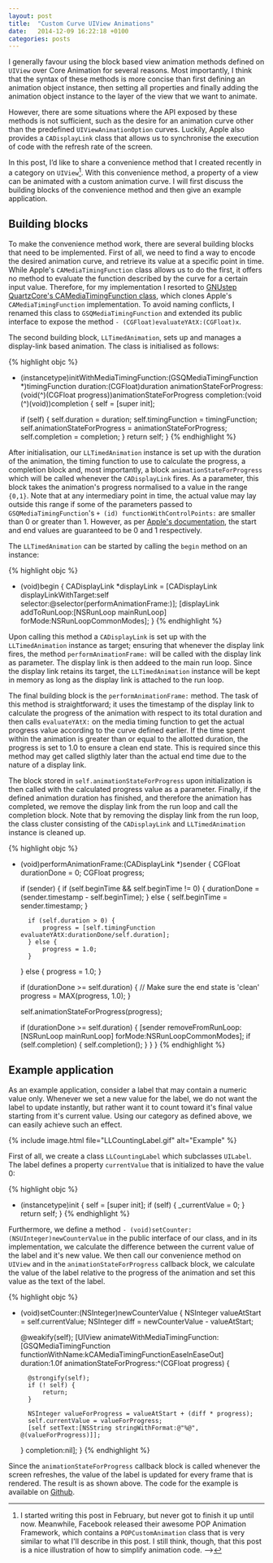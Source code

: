 ```yaml
---
layout: post
title:  "Custom Curve UIView Animations"
date:   2014-12-09 16:22:18 +0100
categories: posts
---
```

I generally favour using the block based view animation methods defined on `UIView` over Core Animation for several reasons. Most importantly, I think that the syntax of these methods is more concise than first defining an animation object instance, then setting all properties and finally adding the animation object instance to the layer of the view that we want to animate.

However, there are some situations where the API exposed by these methods is not sufficient, such as the desire for an animation curve other than the predefined `UIViewAnimationOption` curves. Luckily, Apple also provides a `CADisplayLink` class that allows us to synchronise the execution of code with the refresh rate of the screen.

In this post, I’d like to share a convenience method that I created recently in a category on `UIView`[^1]. With this convenience method, a property of a view can be animated with a custom animation curve. I will first discuss the building blocks of the convenience method and then give an example application.

## Building blocks

To make the convenience method work, there are several building blocks that need to be implemented. First of all, we need to find a way to encode the desired animation curve, and retrieve its value at a specific point in time. While Apple's `CAMediaTimingFunction` class allows us to do the first, it offers no method to evaluate the function described by the curve for a certain input value. Therefore, for my implementation I resorted to [GNUstep QuartzCore's CAMediaTimingFunction class](https://github.com/gnustep/gnustep-quartzcore/blob/master/Source/CAMediaTimingFunction.m), which clones Apple's `CAMediaTimingFunction` implementation. To avoid naming conflicts, I renamed this class to `GSQMediaTimingFunction` and extended its public interface to expose the method `- (CGFloat)evaluateYAtX:(CGFloat)x`.

The second building block, `LLTimedAnimation`, sets up and manages a display-link based animation. The class is initialised as follows:

{% highlight objc %}
- (instancetype)initWithMediaTimingFunction:(GSQMediaTimingFunction *)timingFunction duration:(CGFloat)duration animationStateForProgress:(void(^)(CGFloat progress))animationStateForProgress completion:(void (^)(void))completion
{
    self = [super init];

    if (self) {
        self.duration = duration;
        self.timingFunction = timingFunction;
        self.animationStateForProgress = animationStateForProgress;
        self.completion = completion;
    }
    return self;
}
{% endhighlight %}

After initialisation, our `LLTimedAnimation` instance is set up with the duration of the animation, the timing function to use to calculate the progress, a completion block and, most importantly, a block `animationStateForProgress` which will be called whenever the `CADisplayLink` fires. As a parameter, this block takes the animation's progress normalised to a value in the range `{0,1}`. Note that at any intermediary point in time, the actual value may lay outside this range if some of the parameters passed to `GSQMediaTimingFunction`'s `+ (id) functionWithControlPoints:` are smaller than 0 or greater than 1. However, as per [Apple's documentation](file:///Users/Lars/Library/Developer/Shared/Documentation/DocSets/com.apple.adc.documentation.AppleiOS7.0.iOSLibrary.docset/Contents/Resources/Documents/documentation/Cocoa/Reference/CAMediaTimingFunction_class/Introduction/Introduction.html#//apple_ref/occ/clm/CAMediaTimingFunction/functionWithControlPoints::::), the start and end values are guaranteed to be 0 and 1 respectively.

The `LLTimedAnimation` can be started by calling the `begin` method on an instance:

{% highlight objc %}
- (void)begin
{
    CADisplayLink *displayLink = [CADisplayLink displayLinkWithTarget:self selector:@selector(performAnimationFrame:)];
    [displayLink addToRunLoop:[NSRunLoop mainRunLoop] forMode:NSRunLoopCommonModes];
}
{% endhighlight %}

Upon calling this method a `CADisplayLink` is set up with the `LLTimedAnimation` instance as target; ensuring that whenever the display link fires, the method `performAnimationFrame:` will be called with the display link as parameter. The display link is then addeed to the main run loop. Since the display link retains its target, the `LLTimedAnimation` instance will be kept in memory as long as the display link is attached to the run loop.

The final building block is the `performAnimationFrame:` method. The task of this method is straightforward; it uses the timestamp of the display link to calculate the progress of the animation with respect to its total duration and then calls `evaluateYAtX:` on the media timing function to get the actual progress value according to the curve defined earlier. If the time spent within the animation is greater than or equal to the allotted duration, the progress is set to 1.0 to ensure a clean end state. This is required since this method may get called sligthly later than the actual end time due to the nature of a display link.

The block stored in `self.animationStateForProgress` upon initialization is then called with the calculated progress value as a parameter. Finally, if the defined animation duration has finished, and therefore the animation has completed, we remove the display link from the run loop and call the completion block. Note that by removing the display link from the run loop, the class cluster consisting of the `CADisplayLink` and `LLTimedAnimation` instance is cleaned up.

{% highlight objc %}
- (void)performAnimationFrame:(CADisplayLink *)sender
{
    CGFloat durationDone = 0;
    CGFloat progress;

    if (sender) {
        if (self.beginTime && self.beginTime != 0) {
            durationDone = (sender.timestamp - self.beginTime);
        } else {
            self.beginTime = sender.timestamp;
        }

        if (self.duration > 0) {
            progress = [self.timingFunction evaluateYAtX:durationDone/self.duration];
        } else {
            progress = 1.0;
        }
    } else {
        progress = 1.0;
    }

    if (durationDone >= self.duration) {
        // Make sure the end state is 'clean'
        progress = MAX(progress, 1.0);
    }

    self.animationStateForProgress(progress);

    if (durationDone >= self.duration) {
        [sender removeFromRunLoop:[NSRunLoop mainRunLoop] forMode:NSRunLoopCommonModes];
        if (self.completion) {
            self.completion();
        }
    }
}
{% endhighlight %}

## Example application

As an example application, consider a label that may contain a numeric value only. Whenever we set a new value for the label, we do not want the label to update instantly, but rather want it to count toward it's final value starting from it's current value. Using our category as defined above, we can easily achieve such an effect.

{% include image.html file="LLCountingLabel.gif" alt="Example" %}

First of all, we create a class `LLCountingLabel` which subclasses `UILabel`. The label defines a property `currentValue` that is initialized to have the value 0:

{% highlight objc %}
- (instancetype)init
{
    self = [super init];
    if (self) {
        _currentValue = 0;
    }
    return self;
}
{% endhighlight %}

Furthermore, we define a method `- (void)setCounter:(NSUInteger)newCounterValue` in the public interface of our class, and in its implementation, we calculate the difference between the current value of the label and it's new value. We then call our convenience method on `UIView` and in the `animationStateForProgress` callback block, we calculate the value of the label relative to the progress of the animation and set this value as the text of the label.

{% highlight objc %}
- (void)setCounter:(NSInteger)newCounterValue
{
    NSInteger valueAtStart = self.currentValue;
    NSInteger diff = newCounterValue - valueAtStart;

    @weakify(self);
    [UIView animateWithMediaTimingFunction:[GSQMediaTimingFunction functionWithName:kCAMediaTimingFunctionEaseInEaseOut] duration:1.0f animationStateForProgress:^(CGFloat progress) {

        @strongify(self);
        if (! self) {
            return;
        }

        NSInteger valueForProgress = valueAtStart + (diff * progress);
        self.currentValue = valueForProgress;
        [self setText:[NSString stringWithFormat:@"%@", @(valueForProgress)]];

    } completion:nil];
}
{% endhighlight %}

Since the `animationStateForProgress` callback block is called whenever the screen refreshes, the value of the label is updated for every frame that is rendered. The result is as shown above. The code for the example is available on [Github](https://github.com/larslockefeer/CountingLabel).

[^1]:
    I started writing this post in February, but never got to finish it up until now. Meanwhile, Facebook released their awesome POP Animation Framework, which contains a `POPCustomAnimation` class that is very similar to what I'll describe in this post. I still think, though, that this post is a nice illustration of how to simplify animation code. -->
